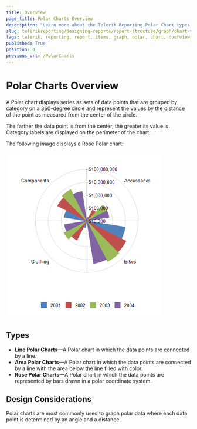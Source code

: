 ```yaml
---
title: Overview
page_title: Polar Charts Overview
description: "Learn more about the Telerik Reporting Polar Chart types supported by the Graph report item."
slug: telerikreporting/designing-reports/report-structure/graph/chart-types/polar-charts/overview
tags: telerik, reporting, report, items, graph, polar, chart, overview
published: True
position: 0
previous_url: /PolarCharts
---
```


# Polar Charts Overview

A Polar chart displays series as sets of data points that are grouped by category on a 360-degree circle and represent the values by the distance of the point as measured from the center of the circle. 

The farther the data point is from the center, the greater its value is. Category labels are displayed on the perimeter of the chart. 

The following image displays a Rose Polar chart: 

![Polar Chart\Polar Chart](images/Graph/PolarChart.png)

## Types 

* __Line Polar Charts__&mdash;A Polar chart in which the data points are connected by a line.
* __Area Polar Charts__&mdash;A Polar chart in which the data points are connected by a line with the area below the line filled with color.
* __Rose Polar Charts__&mdash;A Polar chart in which the data points are represented by bars drawn in a polar coordinate system.

## Design Considerations

Polar charts are most commonly used to graph polar data where each data point is determined by an angle and a distance.
